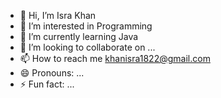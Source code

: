 - 👋 Hi, I’m Isra Khan
- 👀 I’m interested in Programming 
- 🌱 I’m currently learning Java
- 💞️ I’m looking to collaborate on ...
- 📫 How to reach me khanisra1822@gmail.com
- 😄 Pronouns: ...
- ⚡ Fun fact: ...

<!---
israkhan18/israkhan18 is a ✨ special ✨ repository because its `README.md` (this file) appears on your GitHub profile.
You can click the Preview link to take a look at your changes.
--->
